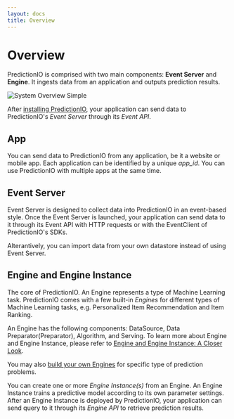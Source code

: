 ```yaml
---
layout: docs
title: Overview
---
```


# Overview

PredictionIO is comprised with two main components: **Event Server** and
**Engine**. It ingests data from an application and outputs prediction results.

![System Overview Simple](/images/system-overview-simple.png)


After [installing PredictionIO](/install), your application can send data to
PredictionIO's *Event Server* through its *Event API*.

## App

You can send data to PredictionIO from any application, be it a website or
mobile app. Each application can be identified by a unique *app_id*. You can use
PredictionIO with multiple apps at the same time.

## Event Server

Event Server is designed to collect data into PredictionIO in an event-based
style. Once the Event Server is launched, your application can send data to it
through its Event API with HTTP requests or with the EventClient of
PredictionIO's SDKs.

Alterantively, you can import data from your own datastore instead of using
Event Server.

## Engine and Engine Instance

The core of PredictionIO. An Engine represents a type of Machine Learning task.
PredictionIO comes with a few built-in *Engines* for different types of Machine
Learning tasks, e.g. Personalized Item Recommendation and Item Ranking.

An Engine has the following components: DataSource, Data Preparator(Preparator),
Algorithm, and Serving. To learn more about Engine and Engine Instance, please
refer to [Engine and Engine Instance: A Closer Look](/engines/concept).

You may also [build your own Engines](/enginebuilders) for specific type of
prediction problems.

You can create one or more *Engine Instance(s)* from an Engine. An Engine
Instance trains a predictive model according to its own parameter settings. After
an Engine Instance is deployed by PredictionIO, your application can send query
to it through its *Engine API* to retrieve prediction results.
